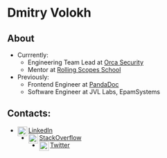 # Dmitry Volokh

## About

- Currrently:
  - Engineering Team Lead at [Orca Security](https://github.com/orcasecurity)
  - Mentor at [Rolling Scopes School](https://github.com/orgs/rolling-scopes-school)
- Previously:
  - Frontend Engineer at [PandaDoc](https://github.com/pandadoc)
  - Software Engineer at JVL Labs, EpamSystems

## Contacts:

- [<img align="left"  width="22px" src="https://cdn.jsdelivr.net/npm/simple-icons@v3/icons/linkedin.svg" /> LinkedIn][linkedin]
- [<img align="left"  width="22px" src="https://cdn.jsdelivr.net/npm/simple-icons@v3/icons/stackoverflow.svg" /> StackOverflow][stackoverflow]
- [<img align="left" width="22px" src="https://cdn.jsdelivr.net/npm/simple-icons@v3/icons/twitter.svg" /> Twitter][twitter]

[linkedin]: https://linkedin.com/in/davolokh
[twitter]: https://twitter.com/davolokh
[stackoverflow]: https://stackoverflow.com/users/story/1317492
